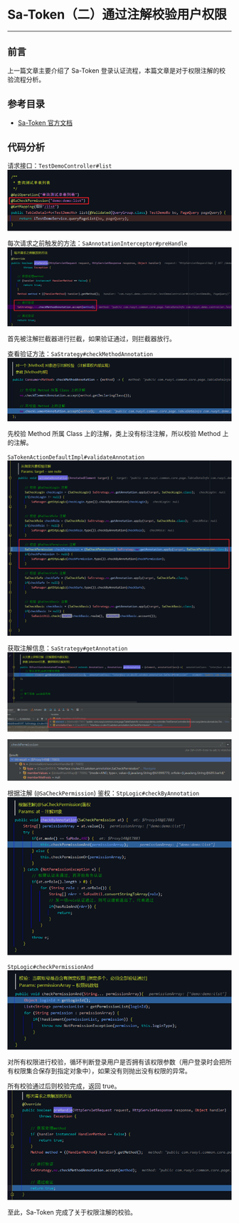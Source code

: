 # Sa-Token（二）通过注解校验用户权限
- - -
## 前言
上一篇文章主要介绍了 Sa-Token 登录认证流程，本篇文章是对于权限注解的校验流程分析。

## 参考目录
- [Sa-Token 官方文档](https://sa-token.dev33.cn/doc/index.html#/)

## 代码分析
请求接口：`TestDemoController#list`<br>
![在这里插入图片描述](img02/028cf3c7f08c47aeb47085c214b474bc.png)<br>

每次请求之前触发的方法：`SaAnnotationInterceptor#preHandle`<br>
![在这里插入图片描述](img02/40f2d2b103004348a9e2990463f61776.png)<br>

首先被注解拦截器进行拦截，如果验证通过，则拦截器放行。

查看验证方法：`SaStrategy#checkMethodAnnotation`<br>
![在这里插入图片描述](img02/65359d6704d44c18a7b18aa1e91d7fd9.png)<br>

先校验 Method 所属 Class 上的注解，类上没有标注注解，所以校验 Method 上的注解。

`SaTokenActionDefaultImpl#validateAnnotation`<br>
![在这里插入图片描述](img02/4e44d93107cf4b7bab158866699e478c.png)<br>

获取注解信息：`SaStrategy#getAnnotation`<br>
![在这里插入图片描述](img02/c54f3faee25b4a59bf2810e1529fac8f.png)<br>

![在这里插入图片描述](img02/32dab881bf714b7ba8dd259552ef66bc.png)<br>

根据注解 (`@SaCheckPermission`) 鉴权：`StpLogic#checkByAnnotation`<br>
![在这里插入图片描述](img02/77433cfd7e234268960057af2b143bd2.png)<br>

`StpLogic#checkPermissionAnd`<br>
![在这里插入图片描述](img02/7a64d6c92f94414b8757d38ad41c3048.png)<br>

对所有权限进行校验，循环判断登录用户是否拥有该权限参数（用户登录时会把所有权限集合保存到指定对象中），如果没有则抛出没有权限的异常。

所有校验通过后则校验完成，返回 true。<br>
![在这里插入图片描述](img02/ba74b753996847c29dc2c9e4122ded36.png)<br>

至此，Sa-Token 完成了关于权限注解的校验。